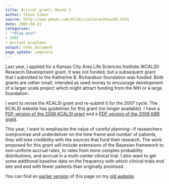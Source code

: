 ```yaml
---
title: Accrual grant, Round 3
author: Steve Simon
source: http://www.pmean.com/07/AccrualGrantRound3.html
date: 2007-08-21
categories:
- "*Blog post"
- 2007
- Accrual problems
output: html_document
page_update: complete
---
```

Last year, I applied for a Kansas City Area Life Sciences Institute (KCALSI) Research Development grant. It was not funded, but a subsequent grant that I submitted to the Katherine B. Richardson foundation was funded. Both grants are rather small, intended as seed money to encourage development of a larger scale project which might attract funding from the NIH or a large foundation.

<!---more--->

I want to revise the KCALSI grant and re-submit it for the 2007 cycle. The KCALSI website has guidelines for this grant (no longer available). I have a [PDF version of the 2006 KCALSI grant][kca2] and a [PDF version of the 2006 KBR grant][kbr1].

This year, I want to emphasize the value of careful planning\--if researchers overpromise and underdeliver on the time frame and number of patients, they will lose credibility with the sources that fund their research. The work proposed for this grant will include extensions of the Bayesian framework to non-uniform accrual rates, to rates from more complex probability distributions, and accrual in a multi-center clinical trial. I also want to get some additional baseline data on the frequency with which clinical trials end late and end with fewer patients than originally promised.

You can find an [earlier version][sim1] of this page on my [old website][sim2].

[sim1]: http://www.pmean.com/07/AccrualGrantRound3.html
[sim2]: http://www.pmean.com

[kca2]: http://www.pmean.com/00files/AccrualProblemsKcalsi12.pdf
[kbr1]: http://www.pmean.com/00files/KBR09a.pdf

